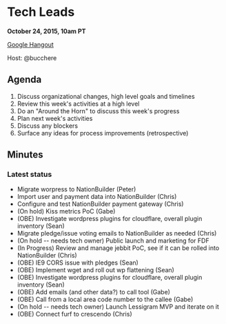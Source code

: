 # Tech Leads

**October 24, 2015, 10am PT**

[Google Hangout](https://plus.google.com/hangouts/_/lessigforpresident.com/tech-leads)

Host: @bucchere

## Agenda

1. Discuss organizational changes, high level goals and timelines
1. Review this week's activities at a high level
1. Do an "Around the Horn" to discuss this week's progress
1. Plan next week's activities
1. Discuss any blockers
1. Surface any ideas for process improvements (retrospective)

## Minutes

### Latest status

* Migrate worpress to NationBuilder (Peter)
* Import user and payment data into NationBuilder (Chris)
* Configure and test NationBuilder payment gateway (Chris)
* (On hold) Kiss metrics PoC (Gabe)
* (OBE) Investigate wordpress plugins for cloudflare, overall plugin inventory (Sean)
* Migrate pledge/issue voting emails to NationBuilder as needed (Chris)
* (On hold -- needs tech owner) Public launch and marketing for FDF
* (In Progress) Review and manage jebbit PoC, see if it can be rolled into NationBuilder (Chris)
* (OBE) IE9 CORS issue with pledges (Sean)
* (OBE) Implement wget and roll out wp flattening (Sean)
* (OBE) Investigate wordpress plugins for cloudflare, overall plugin inventory (Sean)
* (OBE) Add emails (and other data?) to call tool (Gabe)
* (OBE) Call from a local area code number to the callee (Gabe)
* (On hold -- needs tech owner) Launch Lessigram MVP and iterate on it
* (OBE) Connect furf to crescendo (Chris)
